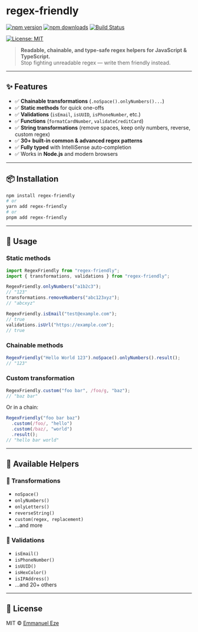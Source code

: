 # regex-friendly

[![npm version](https://img.shields.io/npm/v/regex-friendly.svg)](https://www.npmjs.com/package/regex-friendly)
[![npm downloads](https://img.shields.io/npm/dm/regex-friendly.svg)](https://www.npmjs.com/package/regex-friendly)
[![Build Status](https://github.com/ushnuel/regex-friendly/workflows/CI/badge.svg)](https://github.com/ushnuel/regex-friendly/actions)

[![License: MIT](https://img.shields.io/badge/License-MIT-yellow.svg)](LICENSE)

> **Readable, chainable, and type-safe regex helpers for JavaScript & TypeScript.**  
> Stop fighting unreadable regex — write them friendly instead.

---

## ✨ Features

- ✅ **Chainable transformations** (`.noSpace().onlyNumbers()...`)
- ✅ **Static methods** for quick one-offs
- ✅ **Validations** (`isEmail`, `isUUID`, `isPhoneNumber`, etc.)
- ✅ **Functions** (`formatCardNumber`, `validateCreditCard`)
- ✅ **String transformations** (remove spaces, keep only numbers, reverse, custom regex)
- ✅ **30+ built-in common & advanced regex patterns**
- ✅ **Fully typed** with IntelliSense auto-completion
- ✅ Works in **Node.js** and modern browsers

---

## 📦 Installation

```bash
npm install regex-friendly
# or
yarn add regex-friendly
# or
pnpm add regex-friendly
```

---

## 🚀 Usage

### Static methods

```ts
import RegexFriendly from "regex-friendly";
import { transformations, validations } from "regex-friendly";

RegexFriendly.onlyNumbers("a1b2c3");
// "123"
transformations.removeNumbers("abc123xyz");
// "abcxyz"

RegexFriendly.isEmail("test@example.com");
// true
validations.isUrl("https://example.com");
// true
```

### Chainable methods

```ts
RegexFriendly("Hello World 123").noSpace().onlyNumbers().result();
// "123"
```

### Custom transformation

```ts
RegexFriendly.custom("foo bar", /foo/g, "baz");
// "baz bar"
```

Or in a chain:

```ts
RegexFriendly("foo bar baz")
  .custom(/foo/, "hello")
  .custom(/baz/, "world")
  .result();
// "hello bar world"
```

---

## 🧩 Available Helpers

### 🔹 Transformations

- `noSpace()`
- `onlyNumbers()`
- `onlyLetters()`
- `reverseString()`
- `custom(regex, replacement)`
- …and more

### 🔹 Validations

- `isEmail()`
- `isPhoneNumber()`
- `isUUID()`
- `isHexColor()`
- `isIPAddress()`
- …and 20+ others

---

## 📜 License

MIT © [Emmanuel Eze](https://github.com/ushnuel)

